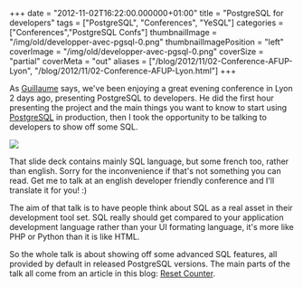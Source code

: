 +++
date = "2012-11-02T16:22:00.000000+01:00"
title = "PostgreSQL for developers"
tags = ["PostgreSQL", "Conferences", "YeSQL"]
categories = ["Conferences","PostgreSQL Confs"]
thumbnailImage = "/img/old/developper-avec-pgsql-0.png"
thumbnailImagePosition = "left"
coverImage = "/img/old/developper-avec-pgsql-0.png"
coverSize = "partial"
coverMeta = "out"
aliases = ["/blog/2012/11/02-Conference-AFUP-Lyon",
           "/blog/2012/11/02-Conference-AFUP-Lyon.html"]
+++

As 
[Guillaume](http://blog.guillaume.lelarge.info/index.php/post/2012/11/01/Conf%C3%A9rence-%C3%A0-l-AFUP-Lyon) says, we've been enjoying a great evening conference in Lyon 2
days ago, presenting PostgreSQL to developers. He did the first hour
presenting the project and the main things you want to know to start using
[PostgreSQL](http://www.postgresql.org/) in production, then I took the opportunity to be talking to
developers to show off some SQL.


<div class="figure center dim-margin">
  <a href="/images/confs/developper-avec-pgsql.pdf">
    <img src="/img/old/developper-avec-pgsql-0.png">
  </a>
</div>

That slide deck contains mainly SQL language, but some french too, rather
than english. Sorry for the inconvenience if that's not something you can
read. Get me to talk at an english developer friendly conference and I'll
translate it for you! :)

The aim of that talk is to have people think about SQL as a real asset in
their development tool set. SQL really should get compared to your
application development language rather than your UI formating language,
it's more like PHP or Python than it is like HTML.

So the whole talk is about showing off some advanced SQL features, all
provided by default in released PostgreSQL versions. The main parts of the
talk all come from an article in this blog: 
[Reset Counter](../10/05-reset-counter.html).
